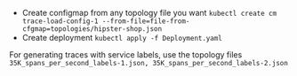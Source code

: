 * Create configmap from any topology file you want
  `kubectl create cm trace-load-config-1 --from-file=file-from-cfgmap=topologies/hipster-shop.json`
* Create deployment
  `kubectl apply -f Deployment.yaml`

For generating traces with service labels, use the topology files `35K_spans_per_second_labels-1.json, 35K_spans_per_second_labels-2.json`